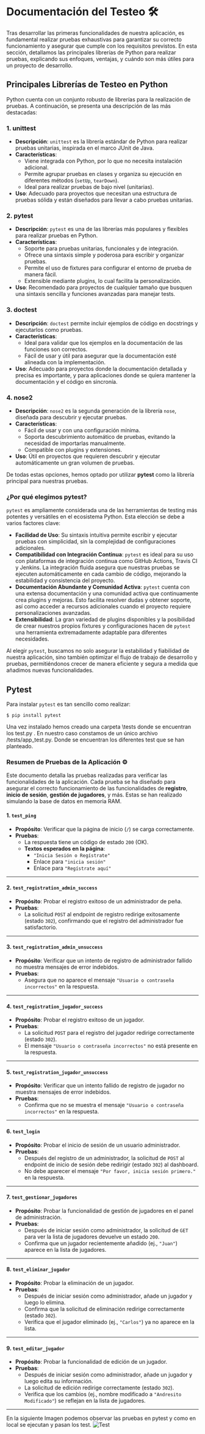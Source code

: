 # Documentación del Testeo 🛠️

Tras desarrollar las primeras funcionalidades de nuestra aplicación, es fundamental realizar pruebas exhaustivas para garantizar su correcto funcionamiento y asegurar que cumple con los requisitos previstos. En esta sección, detallamos las principales librerías de Python para realizar pruebas, explicando sus enfoques, ventajas, y cuándo son más útiles para un proyecto de desarrollo.

## Principales Librerías de Testeo en Python

Python cuenta con un conjunto robusto de librerías para la realización de pruebas. A continuación, se presenta una descripción de las más destacadas:

### 1. **unittest**
   - **Descripción**: `unittest` es la librería estándar de Python para realizar pruebas unitarias, inspirada en el marco JUnit de Java.
   - **Características**:
     - Viene integrada con Python, por lo que no necesita instalación adicional.
     - Permite agrupar pruebas en clases y organiza su ejecución en diferentes métodos (`setUp`, `tearDown`).
     - Ideal para realizar pruebas de bajo nivel (unitarias).
   - **Uso**: Adecuado para proyectos que necesitan una estructura de pruebas sólida y están diseñados para llevar a cabo pruebas unitarias.

### 2. **pytest**
   - **Descripción**: `pytest` es una de las librerías más populares y flexibles para realizar pruebas en Python.
   - **Características**:
     - Soporte para pruebas unitarias, funcionales y de integración.
     - Ofrece una sintaxis simple y poderosa para escribir y organizar pruebas.
     - Permite el uso de fixtures para configurar el entorno de prueba de manera fácil.
     - Extensible mediante plugins, lo cual facilita la personalización.
   - **Uso**: Recomendado para proyectos de cualquier tamaño que busquen una sintaxis sencilla y funciones avanzadas para manejar tests.

### 3. **doctest**
   - **Descripción**: `doctest` permite incluir ejemplos de código en docstrings y ejecutarlos como pruebas.
   - **Características**:
     - Ideal para validar que los ejemplos en la documentación de las funciones son correctos.
     - Fácil de usar y útil para asegurar que la documentación esté alineada con la implementación.
   - **Uso**: Adecuado para proyectos donde la documentación detallada y precisa es importante, y para aplicaciones donde se quiera mantener la documentación y el código en sincronía.

### 4. **nose2**
   - **Descripción**: `nose2` es la segunda generación de la librería `nose`, diseñada para descubrir y ejecutar pruebas.
   - **Características**:
     - Fácil de usar y con una configuración mínima.
     - Soporta descubrimiento automático de pruebas, evitando la necesidad de importarlas manualmente.
     - Compatible con plugins y extensiones.
   - **Uso**: Útil en proyectos que requieren descubrir y ejecutar automáticamente un gran volumen de pruebas.

De todas estas opciones, hemos optado por utilizar **pytest** como la librería principal para nuestras pruebas. 

### ¿Por qué elegimos pytest?
`pytest` es ampliamente considerada una de las herramientas de testing más potentes y versátiles en el ecosistema Python. Esta elección se debe a varios factores clave:

- **Facilidad de Uso**: Su sintaxis intuitiva permite escribir y ejecutar pruebas con simplicidad, sin la complejidad de configuraciones adicionales.
- **Compatibilidad con Integración Continua**: `pytest` es ideal para su uso con plataformas de integración continua como GitHub Actions, Travis CI y Jenkins. La integración fluida asegura que nuestras pruebas se ejecuten automáticamente en cada cambio de código, mejorando la estabilidad y consistencia del proyecto.
- **Documentación Abundante y Comunidad Activa**: `pytest` cuenta con una extensa documentación y una comunidad activa que continuamente crea plugins y mejoras. Esto facilita resolver dudas y obtener soporte, así como acceder a recursos adicionales cuando el proyecto requiere personalizaciones avanzadas.
- **Extensibilidad**: La gran variedad de plugins disponibles y la posibilidad de crear nuestros propios fixtures y configuraciones hacen de `pytest` una herramienta extremadamente adaptable para diferentes necesidades.

Al elegir `pytest`, buscamos no solo asegurar la estabilidad y fiabilidad de nuestra aplicación, sino también optimizar el flujo de trabajo de desarrollo y pruebas, permitiéndonos crecer de manera eficiente y segura a medida que añadimos nuevas funcionalidades.
## Pytest
Para instalar `pytest` es tan sencillo como realizar:
```
$ pip install pytest
```

Una vez instalado hemos creado una carpeta \tests donde se encuentran los test.py . En nuestro caso constamos de un único archivo /tests/app_test.py.
Donde se encuentran los diferentes test que se han planteado.

### Resumen de Pruebas de la Aplicación ⚙️

Este documento detalla las pruebas realizadas para verificar las funcionalidades de la aplicación. Cada prueba se ha diseñado para asegurar el correcto funcionamiento de las funcionalidades de **registro**, **inicio de sesión**, **gestión de jugadores**, y más.
Estas se han realizado simulando la base de datos en memoria RAM.


#### 1. `test_ping`
- **Propósito**: Verificar que la página de inicio (`/`) se carga correctamente.
- **Pruebas**:
  - La respuesta tiene un código de estado `200` (OK).
  - **Textos esperados en la página**:
    - `"Inicia Sesión o Regístrate"`
    - Enlace para `"inicia sesión"`
    - Enlace para `"Regístrate aquí"`

---

#### 2. `test_registration_admin_success`
- **Propósito**: Probar el registro exitoso de un administrador de peña.
- **Pruebas**:
  - La solicitud `POST` al endpoint de registro redirige exitosamente (estado `302`), confirmando que el registro del administrador fue satisfactorio.

---

#### 3. `test_registration_admin_unsuccess`
- **Propósito**: Verificar que un intento de registro de administrador fallido no muestra mensajes de error indebidos.
- **Pruebas**:
  - Asegura que no aparece el mensaje `"Usuario o contraseña incorrectos"` en la respuesta.

---

#### 4. `test_registration_jugador_success`
- **Propósito**: Probar el registro exitoso de un jugador.
- **Pruebas**:
  - La solicitud `POST` para el registro del jugador redirige correctamente (estado `302`).
  - El mensaje `"Usuario o contraseña incorrectos"` no está presente en la respuesta.

---

#### 5. `test_registration_jugador_unsuccess`
- **Propósito**: Verificar que un intento fallido de registro de jugador no muestra mensajes de error indebidos.
- **Pruebas**:
  - Confirma que no se muestra el mensaje `"Usuario o contraseña incorrectos"` en la respuesta.

---

#### 6. `test_login`
- **Propósito**: Probar el inicio de sesión de un usuario administrador.
- **Pruebas**:
  - Después del registro de un administrador, la solicitud de `POST` al endpoint de inicio de sesión debe redirigir (estado `302`) al dashboard.
  - No debe aparecer el mensaje `"Por favor, inicia sesión primero."` en la respuesta.

---

#### 7. `test_gestionar_jugadores`
- **Propósito**: Probar la funcionalidad de gestión de jugadores en el panel de administración.
- **Pruebas**:
  - Después de iniciar sesión como administrador, la solicitud de `GET` para ver la lista de jugadores devuelve un estado `200`.
  - Confirma que un jugador recientemente añadido (ej., `"Juan"`) aparece en la lista de jugadores.

---

#### 8. `test_eliminar_jugador`
- **Propósito**: Probar la eliminación de un jugador.
- **Pruebas**:
  - Después de iniciar sesión como administrador, añade un jugador y luego lo elimina.
  - Confirma que la solicitud de eliminación redirige correctamente (estado `302`).
  - Verifica que el jugador eliminado (ej., `"Carlos"`) ya no aparece en la lista.

---

#### 9. `test_editar_jugador`
- **Propósito**: Probar la funcionalidad de edición de un jugador.
- **Pruebas**:
  - Después de iniciar sesión como administrador, añade un jugador y luego edita su información.
  - La solicitud de edición redirige correctamente (estado `302`).
  - Verifica que los cambios (ej., nombre modificado a `"Andresito Modificado"`) se reflejan en la lista de jugadores.

---
En la siguiente Imagen podemos observar las pruebas en pytest y como en local se ejecutan y pasan los test.
![Test](/docs/images/Tests.jpg)








